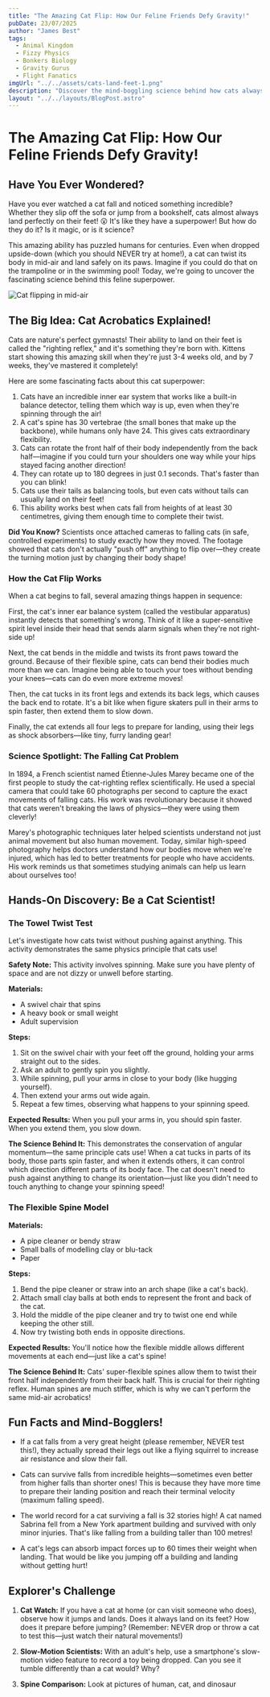 ```yaml
---
title: "The Amazing Cat Flip: How Our Feline Friends Defy Gravity!"
pubDate: 23/07/2025
author: "James Best"
tags:
  - Animal Kingdom
  - Fizzy Physics
  - Bonkers Biology
  - Gravity Gurus
  - Flight Fanatics
imgUrl: "../../assets/cats-land-feet-1.png"
description: "Discover the mind-boggling science behind how cats always seem to land on their paws! Join us as we explore the incredible reflexes, special spine, and gravity-defying moves that help our feline friends make perfect landings every time."
layout: "../../layouts/BlogPost.astro"
---
```


# The Amazing Cat Flip: How Our Feline Friends Defy Gravity!

## Have You Ever Wondered?

Have you ever watched a cat fall and noticed something incredible? Whether they slip off the sofa or jump from a bookshelf, cats almost always land perfectly on their feet! 😮 It's like they have a superpower! But how do they do it? Is it magic, or is it science? 

This amazing ability has puzzled humans for centuries. Even when dropped upside-down (which you should NEVER try at home!), a cat can twist its body in mid-air and land safely on its paws. Imagine if you could do that on the trampoline or in the swimming pool! Today, we're going to uncover the fascinating science behind this feline superpower.

![Cat flipping in mid-air](../../assets/cats-land-feet-1.png)

## The Big Idea: Cat Acrobatics Explained!

Cats are nature's perfect gymnasts! Their ability to land on their feet is called the "righting reflex," and it's something they're born with. Kittens start showing this amazing skill when they're just 3-4 weeks old, and by 7 weeks, they've mastered it completely!

Here are some fascinating facts about this cat superpower:

1. Cats have an incredible inner ear system that works like a built-in balance detector, telling them which way is up, even when they're spinning through the air!
2. A cat's spine has 30 vertebrae (the small bones that make up the backbone), while humans only have 24. This gives cats extraordinary flexibility.
3. Cats can rotate the front half of their body independently from the back half—imagine if you could turn your shoulders one way while your hips stayed facing another direction!
4. They can rotate up to 180 degrees in just 0.1 seconds. That's faster than you can blink!
5. Cats use their tails as balancing tools, but even cats without tails can usually land on their feet!
6. This ability works best when cats fall from heights of at least 30 centimetres, giving them enough time to complete their twist.

**Did You Know?** Scientists once attached cameras to falling cats (in safe, controlled experiments) to study exactly how they moved. The footage showed that cats don't actually "push off" anything to flip over—they create the turning motion just by changing their body shape!

### How the Cat Flip Works

When a cat begins to fall, several amazing things happen in sequence:

First, the cat's inner ear balance system (called the vestibular apparatus) instantly detects that something's wrong. Think of it like a super-sensitive spirit level inside their head that sends alarm signals when they're not right-side up!

Next, the cat bends in the middle and twists its front paws toward the ground. Because of their flexible spine, cats can bend their bodies much more than we can. Imagine being able to touch your toes without bending your knees—cats can do even more extreme moves!

Then, the cat tucks in its front legs and extends its back legs, which causes the back end to rotate. It's a bit like when figure skaters pull in their arms to spin faster, then extend them to slow down.

Finally, the cat extends all four legs to prepare for landing, using their legs as shock absorbers—like tiny, furry landing gear!

### Science Spotlight: The Falling Cat Problem

In 1894, a French scientist named Étienne-Jules Marey became one of the first people to study the cat-righting reflex scientifically. He used a special camera that could take 60 photographs per second to capture the exact movements of falling cats. His work was revolutionary because it showed that cats weren't breaking the laws of physics—they were using them cleverly!

Marey's photographic techniques later helped scientists understand not just animal movement but also human movement. Today, similar high-speed photography helps doctors understand how our bodies move when we're injured, which has led to better treatments for people who have accidents. His work reminds us that sometimes studying animals can help us learn about ourselves too!

## Hands-On Discovery: Be a Cat Scientist!

### The Towel Twist Test

Let's investigate how cats twist without pushing against anything. This activity demonstrates the same physics principle that cats use!

**Safety Note:** This activity involves spinning. Make sure you have plenty of space and are not dizzy or unwell before starting.

**Materials:**
- A swivel chair that spins
- A heavy book or small weight
- Adult supervision

**Steps:**
1. Sit on the swivel chair with your feet off the ground, holding your arms straight out to the sides.
2. Ask an adult to gently spin you slightly.
3. While spinning, pull your arms in close to your body (like hugging yourself).
4. Then extend your arms out wide again.
5. Repeat a few times, observing what happens to your spinning speed.

**Expected Results:**
When you pull your arms in, you should spin faster. When you extend them, you slow down.

**The Science Behind It:**
This demonstrates the conservation of angular momentum—the same principle cats use! When a cat tucks in parts of its body, those parts spin faster, and when it extends others, it can control which direction different parts of its body face. The cat doesn't need to push against anything to change its orientation—just like you didn't need to touch anything to change your spinning speed!

### The Flexible Spine Model

**Materials:**
- A pipe cleaner or bendy straw
- Small balls of modelling clay or blu-tack
- Paper

**Steps:**
1. Bend the pipe cleaner or straw into an arch shape (like a cat's back).
2. Attach small clay balls at both ends to represent the front and back of the cat.
3. Hold the middle of the pipe cleaner and try to twist one end while keeping the other still.
4. Now try twisting both ends in opposite directions.

**Expected Results:**
You'll notice how the flexible middle allows different movements at each end—just like a cat's spine!

**The Science Behind It:**
Cats' super-flexible spines allow them to twist their front half independently from their back half. This is crucial for their righting reflex. Human spines are much stiffer, which is why we can't perform the same mid-air acrobatics!

## Fun Facts and Mind-Bogglers!

- If a cat falls from a very great height (please remember, NEVER test this!), they actually spread their legs out like a flying squirrel to increase air resistance and slow their fall.

- Cats can survive falls from incredible heights—sometimes even better from higher falls than shorter ones! This is because they have more time to prepare their landing position and reach their terminal velocity (maximum falling speed).

- The world record for a cat surviving a fall is 32 stories high! A cat named Sabrina fell from a New York apartment building and survived with only minor injuries. That's like falling from a building taller than 100 metres!

- A cat's legs can absorb impact forces up to 60 times their weight when landing. That would be like you jumping off a building and landing without getting hurt!

## Explorer's Challenge

1. **Cat Watch:** If you have a cat at home (or can visit someone who does), observe how it jumps and lands. Does it always land on its feet? How does it prepare before jumping? (Remember: NEVER drop or throw a cat to test this—just watch their natural movements!)

2. **Slow-Motion Scientists:** With an adult's help, use a smartphone's slow-motion video feature to record a toy being dropped. Can you see it tumble differently than a cat would? Why?

3. **Spine Comparison:** Look at pictures of human, cat, and dinosaur
